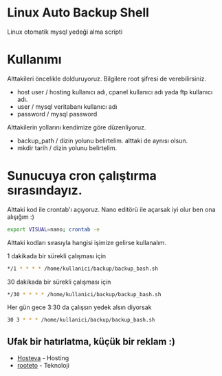 # Linux Auto Backup Shell
Linux otomatik mysql yedeği alma scripti

# Kullanımı

Alttakileri öncelikle dolduruyoruz. Bilgilere root şifresi de verebilirsiniz.

* host user / hosting kullanıcı adı, cpanel kullanıcı adı yada ftp kullanıcı adı.
* user / mysql veritabanı kullanıcı adı
* password / mysql password

Alttakilerin yollarını kendimize göre düzenliyoruz.

* backup_path / dizin yolunu belirtelim. alttaki de aynısı olsun.
* mkdir tarih / dizin yolunu belirtelim.

# Sunucuya cron çalıştırma sırasındayız.

Alttaki kod ile crontab'ı açıyoruz. Nano editörü ile açarsak iyi olur ben ona alışığım :)

```sh
export VISUAL=nano; crontab -e
```

Alttaki kodları sırasıyla hangisi işimize gelirse kullanalım.

1 dakikada bir sürekli çalışması için
```sh
*/1 * * * * /home/kullanici/backup/backup_bash.sh
```

30 dakikada bir sürekli çalışması için
```sh
*/30 * * * * /home/kullanici/backup/backup_bash.sh
```

Her gün gece 3:30 da çalışsın yedek alsın diyorsak
```sh
30 3 * * * /home/kullanici/backup/backup_bash.sh
```


## Ufak bir hatırlatma, küçük bir reklam :)
* [Hosteva] - Hosting
* [rooteto] - Teknoloji
 
[Hosteva]: <http://www.hosteva.com>
[rooteto]: <http://rooteto.com>
